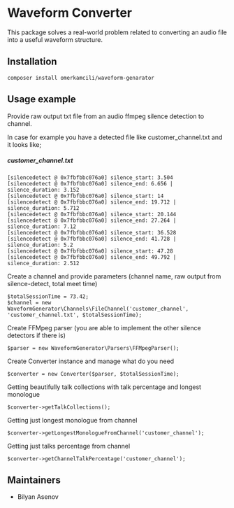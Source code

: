 # Waveform Converter

This package solves a real-world problem related to converting an audio file into a useful waveform structure.

## Installation

````
composer install omerkamcili/waveform-genarator
````

## Usage example

Provide raw output txt file from an audio ffmpeg silence detection to channel.

In case for example you have a detected file like customer_channel.txt and it looks like;
##### customer_channel.txt
```
[silencedetect @ 0x7fbfbbc076a0] silence_start: 3.504
[silencedetect @ 0x7fbfbbc076a0] silence_end: 6.656 | silence_duration: 3.152
[silencedetect @ 0x7fbfbbc076a0] silence_start: 14
[silencedetect @ 0x7fbfbbc076a0] silence_end: 19.712 | silence_duration: 5.712
[silencedetect @ 0x7fbfbbc076a0] silence_start: 20.144
[silencedetect @ 0x7fbfbbc076a0] silence_end: 27.264 | silence_duration: 7.12
[silencedetect @ 0x7fbfbbc076a0] silence_start: 36.528
[silencedetect @ 0x7fbfbbc076a0] silence_end: 41.728 | silence_duration: 5.2
[silencedetect @ 0x7fbfbbc076a0] silence_start: 47.28
[silencedetect @ 0x7fbfbbc076a0] silence_end: 49.792 | silence_duration: 2.512
```

Create a channel and provide parameters (channel name, raw output from silence-detect, total meet time)
```
$totalSessionTime = 73.42;
$channel = new WaveformGenerator\Channels\FileChannel('customer_channel', 'customer_channel.txt', $totalSessionTime);
```

Create FFMpeg parser (you are able to implement the other silence detectors if there is)
```
$parser = new WaveformGenerator\Parsers\FFMpegParser();
```

Create Converter instance and manage what do you need
```
$converter = new Converter($parser, $totalSessionTime);
```

Getting beautifully talk collections with talk percentage and longest monologue
```
$converter->getTalkCollections();
```

Getting just longest monologue from channel
```
$converter->getLongestMonologueFromChannel('customer_channel');
```

Getting just talks percentage from channel
```
$converter->getChannelTalkPercentage('customer_channel');
```

## Maintainers

- Bilyan Asenov
